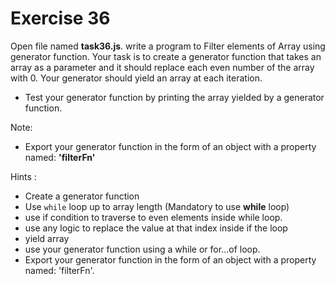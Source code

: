 # Exercise 36

Open file named **task36.js**. write a program to Filter elements of Array using generator function.
Your task is to create a generator function that takes an array as a parameter and it should replace each 
even number of the array with 0.
Your generator should yield an array at each iteration.

- Test your generator function by printing the array yielded by a generator function.

Note:

- Export your generator function in the form of an object with a property named: **'filterFn'**

Hints :

- Create a generator function
- Use `while` loop up to array length (Mandatory to use **while** loop)
- use if condition to traverse to even elements inside while loop.
- use any logic to replace the value at that index inside if the loop
- yield array
- use your generator function using a while or for...of loop.
- Export your generator function in the form of an object with a property named: 'filterFn'.
